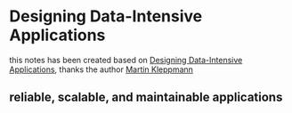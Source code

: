 # Designing Data-Intensive Applications
this notes has been created based on [Designing Data-Intensive Applications](https://learning.oreilly.com/library/view/designing-data-intensive-applications/9781491903063/), thanks the author [Martin Kleppmann](https://martin.kleppmann.com/)


## reliable, scalable, and maintainable applications
